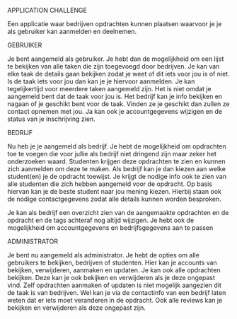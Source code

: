 APPLICATION CHALLENGE

Een applicatie waar bedrijven opdrachten kunnen plaatsen waarvoor je je als gebruiker kan aanmelden en deelnemen.

GEBRUIKER

Je bent aangemeld als gebruiker. Je hebt dan de mogelijkheid om een lijst te bekijken van alle taken die zijn toegevoegd door bedrijven. Je kan van elke taak de details gaan bekijken zodat je weet of dit iets voor jou is of niet. Is de taak iets voor jou dan kan je je hiervoor aanmelden. Je kan tegelijkertijd voor meerdere taken aangemeld zijn. Het is niet omdat je aangemeld bent dat de taak voor jou is. Het bedrijf kan je info bekijken en nagaan of je geschikt bent voor de taak. Vinden ze je geschikt dan zullen ze contact opnemen met jou.
Ja kan ook je accountgegevens wijzigen en de status van je inschrijving zien.


BEDRIJF

Nu heb je je aangemeld als bedrijf. Je hebt de mogelijkheid om opdrachten toe te voegen die voor jullie als bedrijf niet dringend zijn maar zeker het onderzoeken waard. Studenten krijgen deze opdrachten te zien en kunnen zich aanmelden om deze te maken. Als bedrijf kan je dan kiezen aan welke student(en) je de opdracht toewijst. Je krijgt de nodige info ook te zien van alle studenten die zich hebben aangemeld voor de opdracht. Op basis hiervan kan je de beste student naar jou mening kiezen. Hierbij staan ook de nodige contactgegevens zodat alle details kunnen worden besproken.

Je kan als bedrijf een overzicht zien van de aangemaakte opdrachten en de opdracht en de tags achteraf nog altijd wijzigen. Je hebt ook de mogelijkheid om accountgegevens en bedrijfsgegevens aan te passen

ADMINISTRATOR

Je bent nu aangemeld als administrator. Je hebt de opties om alle gebruikers te bekijken, bedrijven of studenten. Hier kan je accounts van bekijken, verwijderen, aanmaken en updaten. Je kan ook alle opdrachten bekijken. Deze kan je ook bekijken en verwijderen als je deze ongepast vind. Zelf opdrachten aanmaken of updaten is niet mogelijk aangezien dit de taak is van bedrijven. Wel kan je via de contactinfo van een bedrijf laten weten dat er iets moet veranderen in de opdracht. Ook alle reviews kan je bekijken en verwijderen als deze ongepast zijn.
